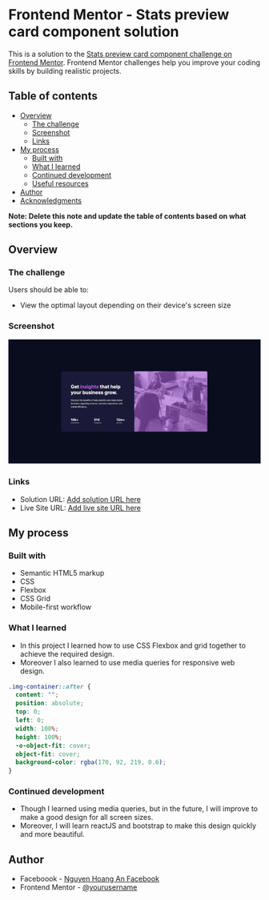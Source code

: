 # Frontend Mentor - Stats preview card component solution

This is a solution to the [Stats preview card component challenge on Frontend Mentor](https://www.frontendmentor.io/challenges/stats-preview-card-component-8JqbgoU62). Frontend Mentor challenges help you improve your coding skills by building realistic projects.

## Table of contents

- [Overview](#overview)
  - [The challenge](#the-challenge)
  - [Screenshot](#screenshot)
  - [Links](#links)
- [My process](#my-process)
  - [Built with](#built-with)
  - [What I learned](#what-i-learned)
  - [Continued development](#continued-development)
  - [Useful resources](#useful-resources)
- [Author](#author)
- [Acknowledgments](#acknowledgments)

**Note: Delete this note and update the table of contents based on what sections you keep.**

## Overview

### The challenge

Users should be able to:

- View the optimal layout depending on their device's screen size

### Screenshot

![Design for stats-preview-card-component-main](./screenshot.jpeg)

### Links

- Solution URL: [Add solution URL here](https://your-solution-url.com)
- Live Site URL: [Add live site URL here](https://your-live-site-url.com)

## My process

### Built with

- Semantic HTML5 markup
- CSS
- Flexbox
- CSS Grid
- Mobile-first workflow

### What I learned

- In this project I learned how to use CSS Flexbox and grid together to achieve the required design.
- Moreover I also learned to use media queries for responsive web design.

```css
.img-container::after {
  content: "";
  position: absolute;
  top: 0;
  left: 0;
  width: 100%;
  height: 100%;
  -o-object-fit: cover;
  object-fit: cover;
  background-color: rgba(170, 92, 219, 0.6);
}
```

### Continued development

- Though I learned using media queries, but in the future, I will improve to make a good design for all screen sizes.
- Moreover, I will learn reactJS and bootstrap to make this design quickly and more beautiful.

## Author

- Faceboook - [Nguyen Hoang An Facebook](https://www.facebook.com/an.nguyenhoang.10)
- Frontend Mentor - [@yourusername](https://www.frontendmentor.io/profile/yourusername)

